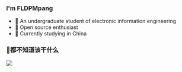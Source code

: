 
### I'm FLDPMpang

- 🌱 An undergraduate student of electronic information engineering
- 👯 Open source enthusiast
- 🔭 Currently studying in China

### 👋都不知道该干什么

<a href="https://github.com/anuraghazra/github-readme-stats">
  <img align="center" src="https://github-readme-stats.vercel.app/api/top-langs/?username=FLDPMpang&layout=compact&theme=tokyonight" />
</a>
